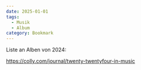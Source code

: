 ```yaml
---
date: 2025-01-01
tags:
  - Musik
  - Album
category: Bookmark
---
```

Liste an Alben von 2024:

https://colly.com/journal/twenty-twentyfour-in-music
